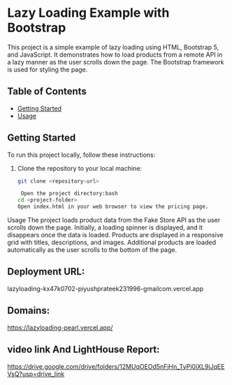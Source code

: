 # Lazy Loading Example with Bootstrap

This project is a simple example of lazy loading using HTML, Bootstrap 5, and JavaScript. It demonstrates how to load products from a remote API in a lazy manner as the user scrolls down the page. The Bootstrap framework is used for styling the page.

## Table of Contents

- [Getting Started](#getting-started)
- [Usage](#usage)

## Getting Started

To run this project locally, follow these instructions:

1. Clone the repository to your local machine:

   ```bash
   git clone <repository-url>

    Open the project directory:bash
   cd <project-folder>
   Open index.html in your web browser to view the pricing page.
   ```

Usage
The project loads product data from the Fake Store API as the user scrolls down the page.
Initially, a loading spinner is displayed, and it disappears once the data is loaded.
Products are displayed in a responsive grid with titles, descriptions, and images.
Additional products are loaded automatically as the user scrolls to the bottom of the page.

## Deployment URL:

lazyloading-kx47k0702-piyushprateek231996-gmailcom.vercel.app

## Domains:

https://lazyloading-pearl.vercel.app/

## video link And LightHouse Report:

https://drive.google.com/drive/folders/12MUqOEOd5nFjHn_TyPj0iXL9iJqEEVsQ?usp=drive_link
